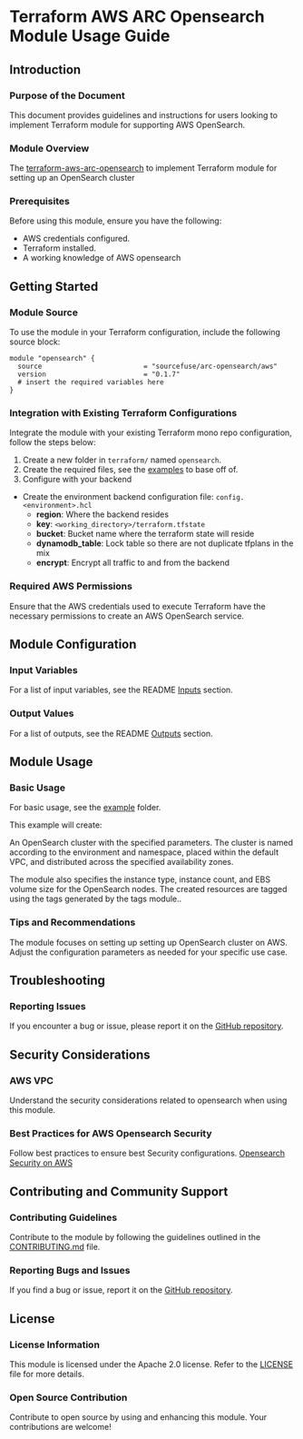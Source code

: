 # Terraform AWS ARC Opensearch Module Usage Guide

## Introduction

### Purpose of the Document

This document provides guidelines and instructions for users looking to implement Terraform module for supporting AWS OpenSearch.

### Module Overview

The [terraform-aws-arc-opensearch](https://github.com/sourcefuse/terraform-aws-arc-opensearch) to implement Terraform module for setting up an OpenSearch cluster

### Prerequisites

Before using this module, ensure you have the following:

- AWS credentials configured.
- Terraform installed.
- A working knowledge of AWS opensearch

## Getting Started

### Module Source

To use the module in your Terraform configuration, include the following source block:

```hcl
module "opensearch" {
  source                         = "sourcefuse/arc-opensearch/aws"
  version                        = "0.1.7"
  # insert the required variables here
}
```

### Integration with Existing Terraform Configurations

Integrate the module with your existing Terraform mono repo configuration, follow the steps below:

1. Create a new folder in `terraform/` named `opensearch`.
2. Create the required files, see the [examples](https://github.com/sourcefuse/terraform-aws-arc-opensearch/tree/main/examples/vpc) to base off of.
3. Configure with your backend
  - Create the environment backend configuration file: `config.<environment>.hcl`
    - **region**: Where the backend resides
    - **key**: `<working_directory>/terraform.tfstate`
    - **bucket**: Bucket name where the terraform state will reside
    - **dynamodb_table**: Lock table so there are not duplicate tfplans in the mix
    - **encrypt**: Encrypt all traffic to and from the backend

### Required AWS Permissions

Ensure that the AWS credentials used to execute Terraform have the necessary permissions to create an AWS OpenSearch service.

## Module Configuration

### Input Variables

For a list of input variables, see the README [Inputs](https://github.com/sourcefuse/terraform-aws-arc-opensearch?tab=readme-ov-file#inputs) section.

### Output Values

For a list of outputs, see the README [Outputs](https://github.com/sourcefuse/terraform-aws-arc-opensearch?tab=readme-ov-file#outputs) section.

## Module Usage

### Basic Usage

For basic usage, see the [example](https://github.com/sourcefuse/terraform-aws-arc-opensearch/tree/main/examples) folder.

This example will create:

An OpenSearch cluster with the specified parameters. The cluster is named according to the environment and namespace, placed within the default VPC, and distributed across the specified availability zones.

The module also specifies the instance type, instance count, and EBS volume size for the OpenSearch nodes. The created resources are tagged using the tags generated by the tags module..

### Tips and Recommendations

The module focuses on setting up setting up OpenSearch cluster on AWS. Adjust the configuration parameters as needed for your specific use case.

## Troubleshooting

### Reporting Issues

If you encounter a bug or issue, please report it on the [GitHub repository](https://github.com/sourcefuse/terraform-aws-arc-opensearch/issues).

## Security Considerations

### AWS VPC

Understand the security considerations related to opensearch when using this module.

### Best Practices for AWS Opensearch Security

Follow best practices to ensure best Security configurations.
[Opensearch Security on AWS](https://docs.aws.amazon.com/opensearch-service/latest/developerguide/bp.html)

## Contributing and Community Support

### Contributing Guidelines

Contribute to the module by following the guidelines outlined in the [CONTRIBUTING.md](https://github.com/sourcefuse/terraform-aws-arc-opensearch/blob/main/CONTRIBUTING.md) file.

### Reporting Bugs and Issues

If you find a bug or issue, report it on the [GitHub repository](https://github.com/sourcefuse/terraform-aws-arc-opensearch/issues).

## License

### License Information

This module is licensed under the Apache 2.0 license. Refer to the [LICENSE](https://github.com/sourcefuse/terraform-aws-arc-opensearch/blob/main/LICENSE) file for more details.

### Open Source Contribution

Contribute to open source by using and enhancing this module. Your contributions are welcome!
